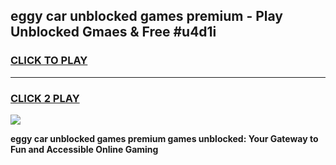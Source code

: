 
## eggy car unblocked games premium - Play Unblocked Gmaes & Free #u4d1i
<h3>
<a href="https://premium.freeplayer.one?title=eggy_car_unblocked_games_premium&ref=01M">CLICK TO PLAY</a></h3>
<hr>

<h3>
<a href="https://premium.freeplayer.one?title=eggy_car_unblocked_games_premium&ref=01M">CLICK 2 PLAY</a>
  
</h3>

<a href="https://premium.freeplayer.one?title=eggy_car_unblocked_games_premium&ref=01M"><img src="https://clearcache.store/games.png"></a>


**eggy car unblocked games premium games unblocked: Your Gateway to Fun and Accessible Online Gaming**
